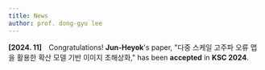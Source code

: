 ```yaml
---
title: News
author: prof. dong-gyu lee
---
```

**[2024. 11]** Congratulations! **Jun-Heyok**'s paper, "다중 스케일 고주파 오류 맵을 활용한 확산 모델 기반 이미지 초해상화," has been **accepted** in **KSC 2024**.
